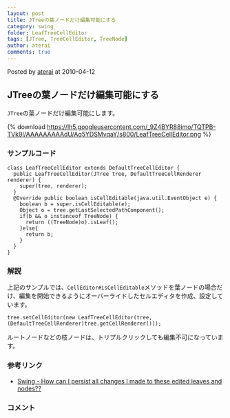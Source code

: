 ```yaml
---
layout: post
title: JTreeの葉ノードだけ編集可能にする
category: swing
folder: LeafTreeCellEditor
tags: [JTree, TreeCellEditor, TreeNode]
author: aterai
comments: true
---
```


Posted by [aterai](http://terai.xrea.jp/aterai.html) at 2010-04-12

## JTreeの葉ノードだけ編集可能にする
`JTree`の葉ノードだけ編集可能にします。


{% download https://lh5.googleusercontent.com/_9Z4BYR88imo/TQTPB-TVk9I/AAAAAAAAAdU/Aq5YDSMvqaY/s800/LeafTreeCellEditor.png %}

### サンプルコード
<pre class="prettyprint"><code>class LeafTreeCellEditor extends DefaultTreeCellEditor {
  public LeafTreeCellEditor(JTree tree, DefaultTreeCellRenderer renderer) {
    super(tree, renderer);
  }
  @Override public boolean isCellEditable(java.util.EventObject e) {
    boolean b = super.isCellEditable(e);
    Object o = tree.getLastSelectedPathComponent();
    if(b &amp;&amp; o instanceof TreeNode) {
      return ((TreeNode)o).isLeaf();
    }else{
      return b;
    }
  }
}
</code></pre>

### 解説
上記のサンプルでは、`CellEditor#isCellEditable`メソッドを葉ノードの場合だけ、編集を開始できるようにオーバーライドしたセルエディタを作成、設定しています。

<pre class="prettyprint"><code>tree.setCellEditor(new LeafTreeCellEditor(tree, (DefaultTreeCellRenderer)tree.getCellRenderer()));
</code></pre>

ルートノードなどの枝ノードは、トリプルクリックしても編集不可になっています。

### 参考リンク
- [Swing - How can I persist all changes I made to these edited leaves and nodes??](https://forums.oracle.com/thread/1371600)

<!-- dummy comment line for breaking list -->

### コメント
